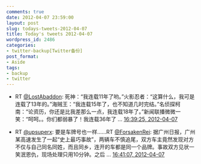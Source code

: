```yaml
---
comments: true
date: 2012-04-07 23:59:00
layout: post
slug: todays-tweets-2012-04-07
title: Today's tweets 2012-04-07
wordpress_id: 2486
categories:
- twitter-backup[Twitter备份]
post_format:
- Aside
tags:
- backup
- twitter
---
```





  * RT [@LostAbaddon](http://twitter.com/LostAbaddon): 死神：“我连载11年了哟。”火影忍者：“这算什么，我可是连载了13年的。”海贼王：“我连载15年了，也不知道几时完结。”名侦探柯南：“论资历，你还是比我差那么一点，我连载18年了。”新闻联播微微一笑：“呵呵。。你们都弱暴了！我连载36年了 ... [16:39:25, 2012-04-07](http://twitter.com/gfrog/statuses/188546511221698560)





  * RT [@upsuperx](http://twitter.com/upsuperx): 要是车牌号也一样……RT [@ForsakenRei](http://twitter.com/ForsakenRei): 据广州日报，广州某高速发生了一起“史上最巧事故”，两辆车不慎追尾，双方车主竟然发现对方不仅与自己同名同姓，而且同乡，连开的车都是同一个品牌。事故双方见状一笑泯恩仇，现场处理只用10分钟。之后 ... [16:41:07, 2012-04-07](http://twitter.com/gfrog/statuses/188546937568509952)





